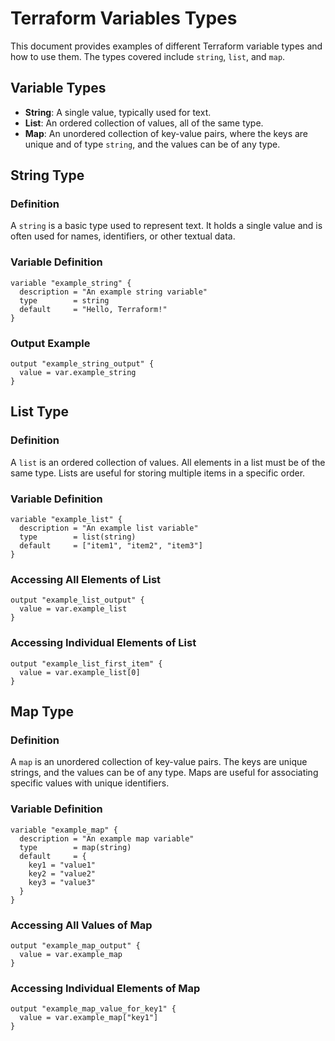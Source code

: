 # Terraform Variables Types

This document provides examples of different Terraform variable types and how to use them. The types covered include `string`, `list`, and `map`.

## Variable Types

- **String**: A single value, typically used for text.
- **List**: An ordered collection of values, all of the same type.
- **Map**: An unordered collection of key-value pairs, where the keys are unique and of type `string`, and the values can be of any type.

## String Type

### Definition

A `string` is a basic type used to represent text. It holds a single value and is often used for names, identifiers, or other textual data.

### Variable Definition

```hcl
variable "example_string" {
  description = "An example string variable"
  type        = string
  default     = "Hello, Terraform!"
}
```

### Output Example

```hcl
output "example_string_output" {
  value = var.example_string
}
```

## List Type

### Definition

A `list` is an ordered collection of values. All elements in a list must be of the same type. Lists are useful for storing multiple items in a specific order.

### Variable Definition

```hcl
variable "example_list" {
  description = "An example list variable"
  type        = list(string)
  default     = ["item1", "item2", "item3"]
}
```

### Accessing All Elements of List

```hcl
output "example_list_output" {
  value = var.example_list
}
```

### Accessing Individual Elements of List

```hcl
output "example_list_first_item" {
  value = var.example_list[0]
}
```

## Map Type

### Definition

A `map` is an unordered collection of key-value pairs. The keys are unique strings, and the values can be of any type. Maps are useful for associating specific values with unique identifiers.

### Variable Definition

```hcl
variable "example_map" {
  description = "An example map variable"
  type        = map(string)
  default     = {
    key1 = "value1"
    key2 = "value2"
    key3 = "value3"
  }
}
```

### Accessing All Values of Map

```hcl
output "example_map_output" {
  value = var.example_map
}
```

### Accessing Individual Elements of Map

```hcl
output "example_map_value_for_key1" {
  value = var.example_map["key1"]
}
```
```


